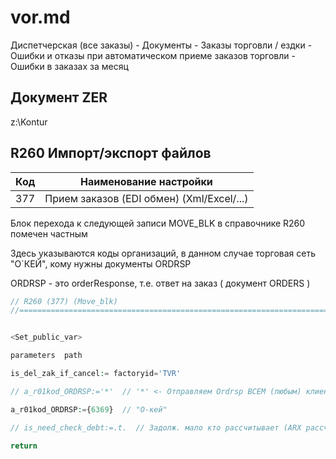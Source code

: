# vor.md

Диспетчерская (все заказы) - Документы - Заказы торговли / ездки - Ошибки и отказы при автоматическом приеме заказов торговли - Ошибки в заказах за месяц

## Документ ZER

z:\Kontur

## R260 Импорт/экспорт файлов

| Код | Наименование настройки |
| --- | ---------------------- |
| 377 | Прием заказов (EDI обмен) (Xml/Excel/...) |

Блок перехода к следующей записи MOVE_BLK в справочнике R260 помечен частным

Здесь указываются коды организаций, в данном случае торговая сеть "О`КЕЙ", кому нужны документы ORDRSP

ORDRSP - это orderResponse, т.е. ответ на заказ ( документ ORDERS )

```php
// R260 (377) (Move_blk)
//==============================================================================


<Set_public_var>

parameters  path

is_del_zak_if_cancel:= factoryid='TVR'

// a_r01kod_ORDRSP:='*'  // '*' <- Отправляем Ordrsp ВСЕМ (любым) клиентам сразу после приема заказов

a_r01kod_ORDRSP:={6369}  // "О-кей"

// is_need_check_debt:=.t.  // Задолж. мало кто рассчитывает (ARX рассчитывает)

return
```
